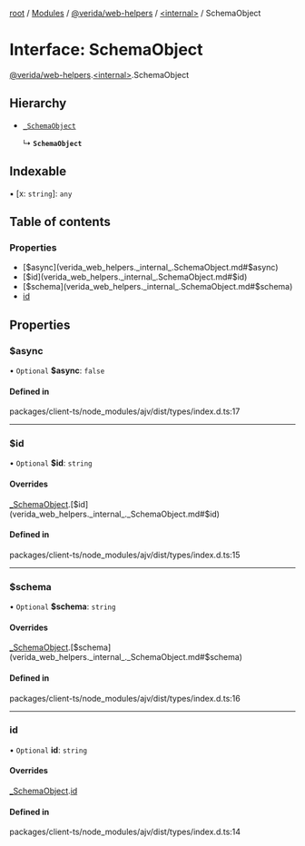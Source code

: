 [root](../README.md) / [Modules](../modules.md) / [@verida/web-helpers](../modules/verida_web_helpers.md) / [<internal\>](../modules/verida_web_helpers._internal_.md) / SchemaObject

# Interface: SchemaObject

[@verida/web-helpers](../modules/verida_web_helpers.md).[<internal\>](../modules/verida_web_helpers._internal_.md).SchemaObject

## Hierarchy

- [`_SchemaObject`](verida_web_helpers._internal_._SchemaObject.md)

  ↳ **`SchemaObject`**

## Indexable

▪ [x: `string`]: `any`

## Table of contents

### Properties

- [$async](verida_web_helpers._internal_.SchemaObject.md#$async)
- [$id](verida_web_helpers._internal_.SchemaObject.md#$id)
- [$schema](verida_web_helpers._internal_.SchemaObject.md#$schema)
- [id](verida_web_helpers._internal_.SchemaObject.md#id)

## Properties

### $async

• `Optional` **$async**: ``false``

#### Defined in

packages/client-ts/node_modules/ajv/dist/types/index.d.ts:17

___

### $id

• `Optional` **$id**: `string`

#### Overrides

[_SchemaObject](verida_web_helpers._internal_._SchemaObject.md).[$id](verida_web_helpers._internal_._SchemaObject.md#$id)

#### Defined in

packages/client-ts/node_modules/ajv/dist/types/index.d.ts:15

___

### $schema

• `Optional` **$schema**: `string`

#### Overrides

[_SchemaObject](verida_web_helpers._internal_._SchemaObject.md).[$schema](verida_web_helpers._internal_._SchemaObject.md#$schema)

#### Defined in

packages/client-ts/node_modules/ajv/dist/types/index.d.ts:16

___

### id

• `Optional` **id**: `string`

#### Overrides

[_SchemaObject](verida_web_helpers._internal_._SchemaObject.md).[id](verida_web_helpers._internal_._SchemaObject.md#id)

#### Defined in

packages/client-ts/node_modules/ajv/dist/types/index.d.ts:14
